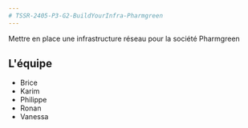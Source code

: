 ```yaml
---
# TSSR-2405-P3-G2-BuildYourInfra-Pharmgreen
---
```


Mettre en place une infrastructure réseau pour la société Pharmgreen

## L'équipe

- Brice
- Karim
- Philippe
- Ronan
- Vanessa
